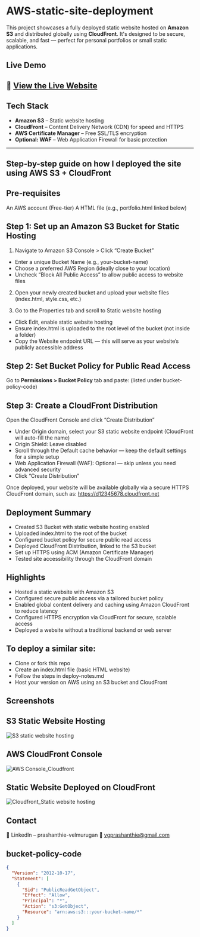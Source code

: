 # AWS-static-site-deployment
This project showcases a fully deployed static website hosted on **Amazon S3** and distributed globally using **CloudFront**. It's designed to be secure, scalable, and fast — perfect for personal portfolios or small static applications.

## Live Demo
🔗 [View the Live Website](https://d306m6ixj1e2ue.cloudfront.net/)  
---

## Tech Stack
- **Amazon S3** – Static website hosting
- **CloudFront** – Content Delivery Network (CDN) for speed and HTTPS
- **AWS Certificate Manager** – Free SSL/TLS encryption
- **Optional: WAF** – Web Application Firewall for basic protection

---

## Step-by-step guide on how I deployed the site using AWS S3 + CloudFront

## Pre-requisites 
An AWS account (Free-tier) 
A HTML file (e.g., portfolio.html linked below)

## Step 1: Set up an Amazon S3 Bucket for Static Hosting

1. Navigate to Amazon S3 Console > Click “Create Bucket”
- Enter a unique Bucket Name (e.g., your-bucket-name)
- Choose a preferred AWS Region (ideally close to your location)
- Uncheck “Block All Public Access” to allow public access to website files

2. Open your newly created bucket and upload your website files (index.html, style.css, etc.)

3. Go to the Properties tab and scroll to Static website hosting
- Click Edit, enable static website hosting
- Ensure index.html is uploaded to the root level of the bucket (not inside a folder)
- Copy the Website endpoint URL — this will serve as your website’s publicly accessible address

## Step 2: Set Bucket Policy for Public Read Access

Go to **Permissions > Bucket Policy** tab and paste: (listed under bucket-policy-code)

## Step 3: Create a CloudFront Distribution

Open the CloudFront Console and click “Create Distribution”
- Under Origin domain, select your S3 static website endpoint (CloudFront will auto-fill the name)
- Origin Shield: Leave disabled
- Scroll through the Default cache behavior — keep the default settings for a simple setup
- Web Application Firewall (WAF): Optional — skip unless you need advanced security
- Click “Create Distribution”

Once deployed, your website will be available globally via a secure HTTPS CloudFront domain, such as:
[https://d12345678.cloudfront.net ](https://d306m6ixj1e2ue.cloudfront.net/)

## Deployment Summary

- Created S3 Bucket with static website hosting enabled
- Uploaded index.html to the root of the bucket
- Configured bucket policy for secure public read access
- Deployed CloudFront Distribution, linked to the S3 bucket
- Set up HTTPS using ACM (Amazon Certificate Manager)
- Tested site accessibility through the CloudFront domain

## Highlights
- Hosted a static website with Amazon S3
- Configured secure public access via a tailored bucket policy
- Enabled global content delivery and caching using Amazon CloudFront to reduce latency
- Configured HTTPS encryption via CloudFront for secure, scalable access
- Deployed a website without a traditional backend or web server

## To deploy a similar site:

- Clone or fork this repo
- Create an index.html file (basic HTML website)
- Follow the steps in deploy-notes.md
- Host your version on AWS using an S3 bucket and CloudFront

## Screenshots

## S3 Static Website Hosting

![S3 static website hosting](https://github.com/user-attachments/assets/ed503ff6-a6b8-4800-a3b6-3252aee3cbad)

## AWS CloudFront Console 

![AWS Console_Cloudfront](https://github.com/user-attachments/assets/0754681b-575a-461e-a314-1ca2bc0fd3d3)

## Static Website Deployed on CloudFront

![Cloudfront_Static website hosting](https://github.com/user-attachments/assets/3d08217f-0c6f-47e0-84ff-528908248643)

## Contact
🔗 LinkedIn – prashanthie-velmurugan
📧 vgprashanthie@gmail.com

## bucket-policy-code

```json
{
  "Version": "2012-10-17",
  "Statement": [
    {
      "Sid": "PublicReadGetObject",
      "Effect": "Allow",
      "Principal": "*",
      "Action": "s3:GetObject",
      "Resource": "arn:aws:s3:::your-bucket-name/*"
    }
  ]
}







